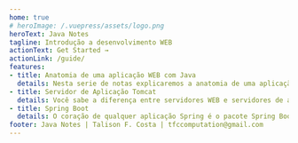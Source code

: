 ```yaml
---
home: true
# heroImage: /.vuepress/assets/logo.png
heroText: Java Notes
tagline: Introdução a desenvolvimento WEB
actionText: Get Started →
actionLink: /guide/
features:
- title: Anatomia de uma aplicação WEB com Java
  details: Nesta serie de notas explicaremos a anatomia de uma aplicação WEB com Java, e porque ela é diferente e parece bem mais complexa do que outras tecnologias.
- title: Servidor de Aplicação Tomcat
  details: Você sabe a diferença entre servidores WEB e servidores de aplicação?
- title: Spring Boot
  details: O coração de qualquer aplicação Spring é o pacote Spring Boot. Começe por aqui.
footer: Java Notes | Talison F. Costa | tfccomputation@gmail.com
---
```


